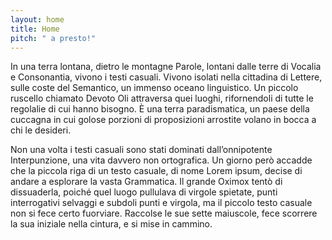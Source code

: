 ```yaml
---
layout: home
title: Home
pitch: " a presto!"
---
```

In una terra lontana, dietro le montagne Parole, lontani dalle terre di Vocalia e Consonantia, vivono i testi casuali. Vivono isolati nella cittadina di Lettere, sulle coste del Semantico, un immenso oceano linguistico. Un piccolo ruscello chiamato Devoto Oli attraversa quei luoghi, rifornendoli di tutte le regolalie di cui hanno bisogno. È una terra paradismatica, un paese della cuccagna in cui golose porzioni di proposizioni arrostite volano in bocca a chi le desideri.

Non una volta i testi casuali sono stati dominati dall’onnipotente Interpunzione, una vita davvero non ortografica. Un giorno però accadde che la piccola riga di un testo casuale, di nome Lorem ipsum, decise di andare a esplorare la vasta Grammatica. Il grande Oximox tentò di dissuaderla, poiché quel luogo pullulava di virgole spietate, punti interrogativi selvaggi e subdoli punti e virgola, ma il piccolo testo casuale non si fece certo fuorviare. Raccolse le sue sette maiuscole, fece scorrere la sua iniziale nella cintura, e si mise in cammino.